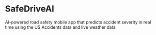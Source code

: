 # SafeDriveAI
AI-powered road safety mobile app that predicts accident severity in real time using the US Accidents data and live weather data

